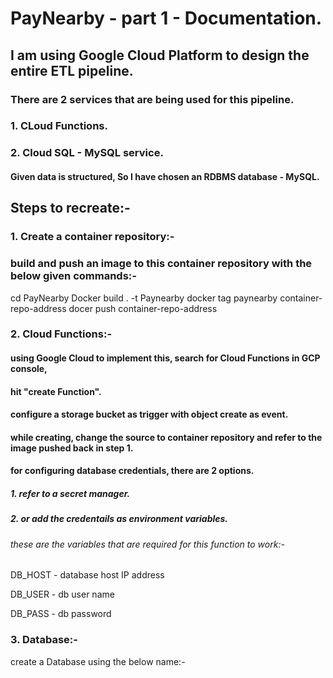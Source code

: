# PayNearby - part 1 - Documentation.

## I am using Google Cloud Platform to design the entire ETL pipeline.
### There are 2 services that are being used for this pipeline.
### 1. CLoud Functions.
### 2. Cloud SQL - MySQL service.
#### Given data is structured, So I have chosen an RDBMS database - MySQL.

## Steps to recreate:-
### 1. Create a container repository:-
### build and push an image to this container repository with the below given commands:-
cd PayNearby
Docker build . -t Paynearby
docker tag paynearby container-repo-address
docer push container-repo-address

### 2. Cloud Functions:-
#### using Google Cloud to implement this, search for Cloud Functions in GCP console, 
#### hit "create Function". 
#### configure a storage bucket as trigger with object create as event.
#### while creating, change the source to container repository and refer to the image pushed back in step 1.
#### for configuring database credentials, there are 2 options.
##### 1. refer to a secret manager.
##### 2. or add the credentails as environment variables.
###### these are the variables that are required for this function to work:-
DB_HOST  - database host IP address

DB_USER  - db user name

DB_PASS  - db password

### 3. Database:-

create a Database using the below name:-

